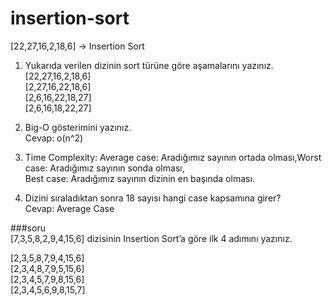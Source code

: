 # insertion-sort
[22,27,16,2,18,6] -> Insertion Sort
1. Yukarıda verilen dizinin sort türüne göre aşamalarını yazınız.  
[22,27,16,2,18,6]  
[2,27,16,22,18,6]  
[2,6,16,22,18,27]  
[2,6,16,18,22,27]  
  
2. Big-O gösterimini yazınız.  
Cevap: o(n^2)  

3. Time Complexity: Average case: Aradığımız sayının ortada olması,Worst case: Aradığımız sayının sonda olması,  
Best case: Aradığımız sayının dizinin en başında olması.  

4. Dizini sıraladıktan sonra 18 sayısı hangi case kapsamına girer?  
Cevap: Average Case  

###soru  
[7,3,5,8,2,9,4,15,6] dizisinin Insertion Sort’a göre ilk 4 adımını yazınız.  

[2,3,5,8,7,9,4,15,6]  
[2,3,4,8,7,9,5,15,6]  
[2,3,4,5,7,9,8,15,6]  
[2,3,4,5,6,9,8,15,7]  

